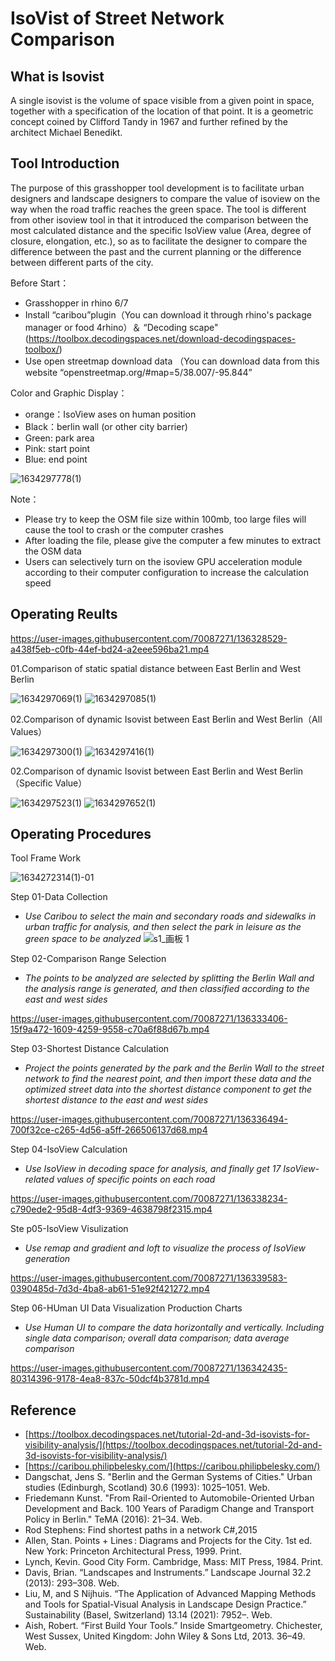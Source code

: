 
# IsoVist of Street Network Comparison

## What is Isovist
A single isovist is the volume of space visible from a given point in space, together with a specification of the location of that point. It is a geometric concept coined by Clifford Tandy in 1967 and further refined by the architect Michael Benedikt.

## Tool Introduction
The purpose of this grasshopper tool development is to facilitate urban designers and landscape designers to compare the value of isoview on the way when the road traffic reaches the green space. The tool is different from other isoview tool in that it introduced the comparison between the most calculated distance and the specific IsoView value (Area, degree of closure, elongation, etc.), so as to facilitate the designer to compare the difference between the past and the current planning or the difference between different parts of the city.

Before Start：

- Grasshopper in rhino 6/7
- Install “caribou”plugin（You can download it through rhino's package manager or food 4rhino）＆ “Decoding scape"(https://toolbox.decodingspaces.net/download-decodingspaces-toolbox/)
- Use open streetmap download data （You can download data from this website “openstreetmap.org/#map=5/38.007/-95.844”

Color and Graphic Display：
- orange：IsoView ases on human position
- Black：berlin wall (or other city barrier)
- Green: park area
- Pink: start point
- Blue: end point

![1634297778(1)](https://user-images.githubusercontent.com/70087271/137480799-388cb65d-26dc-46b6-83a7-86284ea5e914.png)

                            
Note：
- Please try to keep the OSM file size within 100mb, too large files will cause the tool to crash or the computer crashes
- After loading the file, please give the computer a few minutes to extract the OSM data
- Users can selectively turn on the isoview GPU acceleration module according to their computer configuration to increase the calculation speed

## Operating Reults

https://user-images.githubusercontent.com/70087271/136328529-a438f5eb-c0fb-44ef-bd24-a2eee596ba21.mp4



01.Comparison of static spatial distance between East Berlin and West Berlin

![1634297069(1)](https://user-images.githubusercontent.com/70087271/137479807-7950d665-2b61-4ec9-9f14-d90fae1ed65a.png)
![1634297085(1)](https://user-images.githubusercontent.com/70087271/137479816-57aae3c6-6fdc-4bb9-81d3-6fbdc5509316.png)





02.Comparison of dynamic Isovist between East Berlin and West Berlin（All Values）

![1634297300(1)](https://user-images.githubusercontent.com/70087271/137480030-310a27b2-00ef-4c19-b144-705737e1338e.png)
![1634297416(1)](https://user-images.githubusercontent.com/70087271/137480226-20e99f1b-b370-4557-a558-0fae25688958.png)




02.Comparison of dynamic Isovist between East Berlin and West Berlin（Specific Value）

![1634297523(1)](https://user-images.githubusercontent.com/70087271/137480502-1c10e2f4-3bee-461b-8817-93d9ba88d8e2.png)
![1634297652(1)](https://user-images.githubusercontent.com/70087271/137480609-cfc3b599-3706-42fa-9116-e54aa616e3ab.png)



## Operating Procedures



Tool Frame Work

![1634272314(1)-01](https://user-images.githubusercontent.com/70087271/137491399-24ec68f7-b304-4f58-a7f7-330f35eb6047.jpg)






Step 01-Data Collection

- _Use Caribou to select the main and secondary roads and sidewalks in urban traffic for analysis, and then select the park in leisure as the green space to be analyzed_
![s1_画板 1](https://user-images.githubusercontent.com/70087271/136331212-e235b778-6922-45d0-92e7-2c8579e55f83.jpg)


Step 02-Comparison Range Selection

- _The points to be analyzed are selected by splitting the Berlin Wall and the analysis range is generated, and then classified according to the east and west sides_



https://user-images.githubusercontent.com/70087271/136333406-15f9a472-1609-4259-9558-c70a6f88d67b.mp4




Step 03-Shortest Distance Calculation

- _Project the points generated by the park and the Berlin Wall to the street network to find the nearest point, and then import these data and the optimized street data into the shortest distance component to get the shortest distance to the east and west sides_


https://user-images.githubusercontent.com/70087271/136336494-700f32ce-c265-4d56-a5ff-266506137d68.mp4



Step 04-IsoView Calculation

- _Use IsoView in decoding space for analysis, and finally get 17 IsoView-related values of specific points on each road_


https://user-images.githubusercontent.com/70087271/136338234-c790ede2-95d8-4df3-9369-4638798f2315.mp4



Ste p05-IsoView Visulization

- _Use remap and gradient and loft to visualize the process of IsoView generation_


https://user-images.githubusercontent.com/70087271/136339583-0390485d-7d3d-4ba8-ab61-51e92f421272.mp4




Step 06-HUman UI Data Visualization Production Charts

- _Use Human UI to compare the data horizontally and vertically. Including single data comparison; overall data comparison; data average comparison_

https://user-images.githubusercontent.com/70087271/136342435-80314396-9178-4ea8-837c-50dcf4b3781d.mp4
















## Reference
- [https://toolbox.decodingspaces.net/tutorial-2d-and-3d-isovists-for-visibility-analysis/](https://toolbox.decodingspaces.net/tutorial-2d-and-3d-isovists-for-visibility-analysis/)
- [https://caribou.philipbelesky.com/](https://caribou.philipbelesky.com/)
- Dangschat, Jens S. "Berlin and the German Systems of Cities." Urban studies (Edinburgh, Scotland) 30.6 (1993): 1025–1051. Web.
- Friedemann Kunst. "From Rail-Oriented to Automobile-Oriented Urban Development and Back. 100 Years of Paradigm Change and Transport Policy in Berlin." TeMA (2016): 21–34. Web.
- Rod Stephens: Find shortest paths in a network C#,2015
- Allen, Stan. Points + Lines : Diagrams and Projects for the City. 1st ed. New York: Princeton Architectural Press, 1999. Print.
- Lynch, Kevin. Good City Form. Cambridge, Mass: MIT Press, 1984. Print.
- Davis, Brian. “Landscapes and Instruments.” Landscape Journal 32.2 (2013): 293–308. Web.
- Liu, M, and S Nijhuis. “The Application of Advanced Mapping Methods and Tools for Spatial-Visual Analysis in Landscape Design Practice.” Sustainability (Basel, Switzerland) 13.14 (2021): 7952–. Web.
- Aish, Robert. “First Build Your Tools.” Inside Smartgeometry. Chichester, West Sussex, United Kingdom: John Wiley & Sons Ltd, 2013. 36–49. Web.





